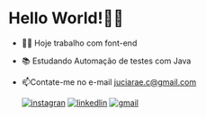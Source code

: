 

 
  # Hello World!🙋‍♀️
- 👩‍💻 Hoje trabalho com font-end
- 📚 Estudando Automação de testes com Java
- 📫Contate-me no e-mail juciarae.c@gmail.com                                      


   [![instagran](https://img.shields.io/badge/Instagram-E4405F?style=for-the-badge&logo=instagram&logoColor=white)](https://www.instagram.com/juciara_e.c/)
   [![linkedlin](https://img.shields.io/badge/LinkedIn-0077B5?style=for-the-badge&logo=linkedin&logoColor=white)](https://www.linkedin.com/in/juciara-conceicao)
   [![gmail](https://img.shields.io/badge/Gmail-D14836?style=for-the-badge&logo=gmail&logoColor=white)](https://www.juciarae.c@gmaol.com)






